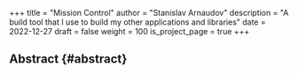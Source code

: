 +++
title = "Mission Control"
author = "Stanislav Arnaudov"
description = "A build tool that I use to build my other applications and libraries"
date = 2022-12-27
draft = false
weight = 100
is_project_page = true
+++

## Abstract {#abstract}
